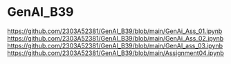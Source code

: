 # GenAI_B39
https://github.com/2303A52381/GenAI_B39/blob/main/GenAi_Ass_01.ipynb
https://github.com/2303A52381/GenAI_B39/blob/main/GenAi_Ass_02.ipynb
https://github.com/2303A52381/GenAI_B39/blob/main/GenAI_ass_03.ipynb
https://github.com/2303A52381/GenAI_B39/blob/main/Assignment04.ipynb
